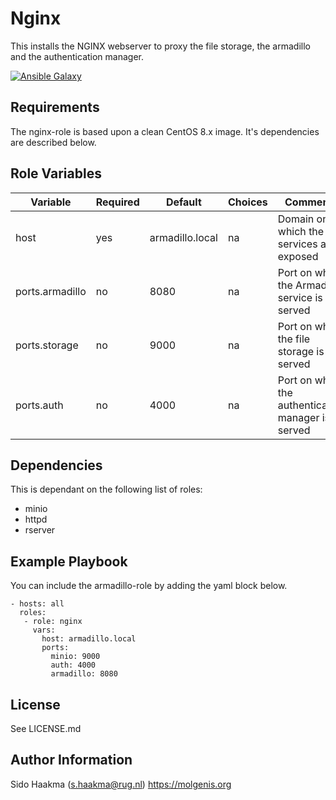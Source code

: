 Nginx
=========
This installs the NGINX webserver to proxy the file storage, the armadillo and the authentication manager.

[![Ansible Galaxy](https://img.shields.io/badge/ansible--galaxy-nginx-blue.svg)](https://galaxy.ansible.com/molgenis/armadillo1/)

Requirements
------------
The nginx-role is based upon a clean CentOS 8.x image. It's dependencies are described below.

Role Variables
--------------
| Variable        | Required | Default         | Choices  | Comments                                           |
|-----------------|----------|-----------------|----------|----------------------------------------------------|
| host            | yes      | armadillo.local | na       | Domain on which the services are exposed           |
| ports.armadillo | no       | 8080            | na       | Port on which the Armadillo service is served      |
| ports.storage   | no       | 9000            | na       | Port on which the file storage is served           |
| ports.auth      | no       | 4000            | na       | Port on which the authentication manager is served |                 

Dependencies
------------
This is dependant on the following list of roles:
- minio
- httpd
- rserver

Example Playbook
----------------
You can include the armadillo-role by adding the yaml block below.

    - hosts: all
      roles:
       - role: nginx
         vars:
           host: armadillo.local
           ports:
             minio: 9000
             auth: 4000
             armadillo: 8080
           
License
-------
See LICENSE.md

Author Information
------------------
Sido Haakma (s.haakma@rug.nl)
https://molgenis.org